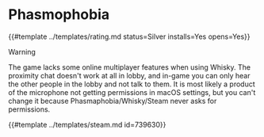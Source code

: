 # Phasmophobia
<!-- script:Aliases [] -->

{{#template ../templates/rating.md status=Silver installs=Yes opens=Yes}} 

> [!WARNING]
> The game lacks some online multiplayer features when using Whisky. The proximity chat doesn't work at all in lobby, and in-game you can only hear the other people in the lobby and not talk to them. It is most likely a product of the microphone not getting permissions in macOS settings, but you can't change it because Phasmaphobia/Whisky/Steam never asks for permissions.

{{#template ../templates/steam.md id=739630}}
